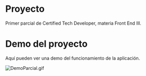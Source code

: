 # Proyecto

Primer parcial de Certified Tech Developer, materia Front End III.

# Demo del proyecto

Aquí pueden ver una demo del funcionamiento de la aplicación.

![DemoParcial.gif](https://raw.githubusercontent.com/FEIII/entregable-frontend-3-junio22/main/DemoParcial.gif)
